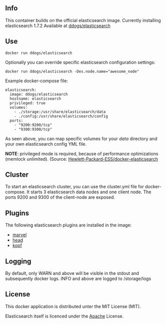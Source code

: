 ## Info

This container builds on the official elasticsearch image. Currently installing elasticsearch 1.7.2
Available at [ddogs/elasticsearch](https://registry.hub.docker.com/u/ddogs/elasticsearch/)

## Use

```
docker run ddogs/elasticsearch
```

Optionally you can override specific elasticsearch configuration settings:

```
docker run ddogs/elasticsearch -Des.node.name="awesome_node"
```


Example docker-compose file:

```
elasticsearch:
  image: ddogs/elasticsearch
  hostname: elasticsearch
  privileged: true
  volumes:
    - ./storage:/usr/share/elasticsearch/data
    - ./config:/usr/share/elasticsearch/config
  ports:
    - "9200:9200/tcp" 
    - "9300:9300/tcp" 
```

As seen above, you can map specific volumes for your _data_ directory and your own elasticsearch config YML file.

__NOTE__: privileged mode is required, because of performance optimizations (memlock unlimited). (Source:  [Hewlett-Packard-ESS/docker-elasticsearch](https://github.com/Hewlett-Packard-ESS/docker-elasticsearch) 

## Cluster
To start an elasticsearch cluster, you can use the cluster.yml file for docker-compose.
It starts 3 elasticsearch data nodes and one client node. The ports 9200 and 9300 of the client-node are exposed.

## Plugins
The following elasticsearch plugins are installed in the image:
- [marvel](https://www.elastic.co/products/marvel)
- [head](http://mobz.github.io/elasticsearch-head/)
- [kopf](https://github.com/lmenezes/elasticsearch-kopf)

## Logging
By default, only WARN and above will be visible in the stdout and subsequently docker logs.  INFO and above are logged to /storage/logs

## License
This docker application is distributed unter the MIT License (MIT).

Elasticsearch itself is licenced under the [Apache](https://github.com/elastic/elasticsearch/blob/master/LICENSE.txt) License.
